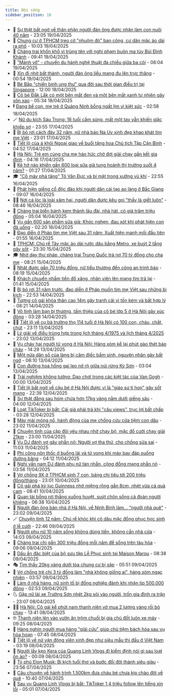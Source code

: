 ```yaml
---
title: Đời sống
sidebar_position: 18
---
```


<!-- dantri-doi-song:START -->
- 🥳 [Sự thật bất ngờ về thân phận người đàn ông được nhận làm con nuôi 40 năm](https://dantri.com.vn/doi-song/su-that-bat-ngo-ve-than-phan-nguoi-dan-ong-duoc-nhan-lam-con-nuoi-40-nam-20250418173012169.htm) - 23:05 19/04/2025
- 🌁 [Chung cư ở TPHCM treo cờ &quot;nhuộm đỏ&quot; ban công, cư dân mặc áo dài ra phố](https://dantri.com.vn/doi-song/chung-cu-o-tphcm-treo-co-nhuom-do-ban-cong-cu-dan-mac-ao-dai-ra-pho-20250419131143997.htm) - 10:03 19/04/2025
- 👀 [Chàng trai khốn khổ vì trùng tên với nghi phạm buôn ma túy Bùi Đình Khánh](https://dantri.com.vn/doi-song/chang-trai-khon-kho-vi-trung-ten-voi-nghi-pham-buon-ma-tuy-bui-dinh-khanh-20250419154108443.htm) - 09:41 19/04/2025
- 🐻 [&quot;Mảnh vỡ&quot; - chuyến du hành nghệ thuật đa chiều giữa ba cõi](https://dantri.com.vn/doi-song/manh-vo-chuyen-du-hanh-nghe-thuat-da-chieu-giua-ba-coi-20250419150415188.htm) - 08:04 19/04/2025
- 🦅 [Xin đi nhờ bất thành, người đàn ông liều mạng đu lên trực thăng](https://dantri.com.vn/doi-song/xin-di-nho-bat-thanh-nguoi-dan-ong-lieu-mang-du-len-truc-thang-20250418205717036.htm) - 00:54 19/04/2025
- 🦩 [Bé Bắp &quot;chiến binh ung thư&quot; qua đời sau thời gian điều trị tại Singapore](https://dantri.com.vn/doi-song/be-bap-chien-binh-ung-thu-qua-doi-sau-thoi-gian-dieu-tri-tai-singapore-20250411155314777.htm) - 12:00 18/04/2025
- 🦏 [Cô bé Đắk Lắk có một bên mắt đen và một bên mắt xanh tự nhiên gây xôn xao](https://dantri.com.vn/doi-song/co-be-dak-lak-co-mot-ben-mat-den-va-mot-ben-mat-xanh-tu-nhien-gay-xon-xao-20250418114544968.htm) - 05:34 18/04/2025
- 🕴 [Đang bế con, mẹ trẻ ở Quảng Ninh bỗng ngất lịm vì kiệt sức](https://dantri.com.vn/doi-song/dang-be-con-me-tre-o-quang-ninh-bong-ngat-lim-vi-kiet-suc-20250418085611655.htm) - 02:58 18/04/2025
- 🪄 [Nữ du kích Sáu Trong: 16 tuổi cầm súng, mất một tay vẫn khiến giặc khiếp sợ](https://dantri.com.vn/doi-song/nu-du-kich-sau-trong-16-tuoi-cam-sung-mat-mot-tay-van-khien-giac-khiep-so-20250417172934584.htm) - 23:55 17/04/2025
- 🚦 [Bị bỏ rơi cách đây 32 năm, nữ nhà báo Na Uy xinh đẹp khao khát tìm mẹ Việt](https://dantri.com.vn/doi-song/bi-bo-roi-cach-day-32-nam-nu-nha-bao-na-uy-xinh-dep-khao-khat-tim-me-viet-20250416154527213.htm) - 23:01 17/04/2025
- 🤔 [Tiết lộ của á khôi Ngoại giao về buổi tặng hoa Chủ tịch Tập Cận Bình](https://dantri.com.vn/doi-song/tiet-lo-cua-a-khoi-ngoai-giao-ve-buoi-tang-hoa-chu-tich-tap-can-binh-20250416150250336.htm) - 04:52 17/04/2025
- 🚦 [Hà Nội: Trẻ em cùng cha mẹ háo hức chờ đợi giải chạy gắn kết gia đình](https://dantri.com.vn/doi-song/ha-noi-tre-em-cung-cha-me-hao-huc-cho-doi-giai-chay-gan-ket-gia-dinh-20250416184009370.htm) - 04:16 17/04/2025
- 🐎 [Kẽ hở nào khiến gần 600 loại sữa giả tung hoành thị trường suốt 4 năm?](https://dantri.com.vn/doi-song/ke-ho-nao-khien-gan-600-loai-sua-gia-tung-hoanh-thi-truong-suot-4-nam-20250416222954028.htm) - 01:27 17/04/2025
- 🎓 [&quot;Cỗ máy phá tăng&quot; Tô Văn Đực và bí mật trong xưởng vũ khí](https://dantri.com.vn/doi-song/co-may-pha-tang-to-van-duc-va-bi-mat-trong-xuong-vu-khi-20250415164326693.htm) - 22:55 16/04/2025
- 🐘 [Phát hiện giếng cổ độc đáo khi người dân cải tạo ao làng ở Bắc Giang](https://dantri.com.vn/doi-song/phat-hien-gieng-co-doc-dao-khi-nguoi-dan-cai-tao-ao-lang-o-bac-giang-20250416150946295.htm) - 09:07 16/04/2025
- 🧑‍🏫 [Nơi cá lóc là loài xâm hại, người dân được kêu gọi &quot;thấy là giết luôn&quot;](https://dantri.com.vn/doi-song/noi-ca-loc-la-loai-xam-hai-nguoi-dan-duoc-keu-goi-thay-la-giet-luon-20250416143146372.htm) - 08:46 16/04/2025
- 🦒 [Chàng trai biến bánh kem thành lâu đài, nhà hát, có giá trăm triệu đồng](https://dantri.com.vn/doi-song/chang-trai-bien-banh-kem-thanh-lau-dai-nha-hat-co-gia-tram-trieu-dong-20250409150031672.htm) - 05:04 16/04/2025
- 🧰 [Vụ gần 600 sản phẩm sữa giả: Khóc nghẹn, đau xót khi phát hiện con đã uống](https://dantri.com.vn/doi-song/vu-gan-600-san-pham-sua-gia-khoc-nghen-dau-xot-khi-phat-hien-con-da-uong-20250416083628131.htm) - 02:20 16/04/2025
- 🧐 [Đạo diễn ở Pháp tìm mẹ Việt sau 31 năm: Xuất hiện manh mối đầu tiên](https://dantri.com.vn/doi-song/dao-dien-o-phap-tim-me-viet-sau-31-nam-xuat-hien-manh-moi-dau-tien-20250415230857146.htm) - 01:55 16/04/2025
- 🌮 [TPHCM: Chú rể Tây mặc áo dài rước dâu bằng Metro, xe buýt 2 tầng gây sốt](https://dantri.com.vn/doi-song/tphcm-chu-re-tay-mac-ao-dai-ruoc-dau-bang-metro-xe-buyt-2-tang-gay-sot-20250416033429313.htm) - 23:30 15/04/2025
- 🎓 [Nhờ dạy thư pháp, chàng trai Trung Quốc trả nợ 70 tỷ đồng cho cha mẹ](https://dantri.com.vn/doi-song/nho-day-thu-phap-chang-trai-trung-quoc-tra-no-70-ty-dong-cho-cha-me-20250413162430433.htm) - 08:21 15/04/2025
- 🚀 [Nhặt được gần 70 triệu đồng, nữ tiểu thương đến công an trình báo](https://dantri.com.vn/doi-song/nhat-duoc-gan-70-trieu-dong-nu-tieu-thuong-den-cong-an-trinh-bao-20250415103029668.htm) - 08:19 15/04/2025
- 🤖 [Khách chuyển nhầm tiền đổ xăng, nhân viên lên mạng tìm trả lại](https://dantri.com.vn/doi-song/khach-chuyen-nham-tien-do-xang-nhan-vien-len-mang-tim-tra-lai-20250415074224245.htm) - 01:41 15/04/2025
- 🤩 [Bị bỏ rơi 31 năm trước, đạo diễn ở Pháp muốn tìm mẹ Việt sau những bi kịch](https://dantri.com.vn/doi-song/bi-bo-roi-31-nam-truoc-dao-dien-o-phap-muon-tim-me-viet-sau-nhung-bi-kich-20250414192855150.htm) - 22:53 14/04/2025
- 👹 [Tượng cô gái khỏa thân cao 14m gây tranh cãi vì tốn kém và bất hợp lý](https://dantri.com.vn/doi-song/tuong-co-gai-khoa-than-cao-14m-gay-tranh-cai-vi-ton-kem-va-bat-hop-ly-20250413225145390.htm) - 08:21 14/04/2025
- 🦩 [Vô tình làm bạn bị thương, tấm thiệp của cô bé lớp 5 ở Hà Nội gây xúc động](https://dantri.com.vn/doi-song/vo-tinh-lam-ban-bi-thuong-tam-thiep-cua-co-be-lop-5-o-ha-noi-gay-xuc-dong-20250414100818276.htm) - 03:28 14/04/2025
- 🧑‍🏫 [Tiết lộ về cụ bà trường thọ 114 tuổi ở Hà Nội có 100 con, cháu, chắt, chút](https://dantri.com.vn/doi-song/tiet-lo-ve-cu-ba-truong-tho-114-tuoi-o-ha-noi-co-100-con-chau-chat-chut-20250413162416261.htm) - 23:11 13/04/2025
- 🌈 [Lý giải về điều trùng hợp trong lịch tháng 4/1975 và lịch tháng 4/2025](https://dantri.com.vn/doi-song/ly-giai-ve-dieu-trung-hop-trong-lich-thang-41975-va-lich-thang-42025-20250413170647643.htm) - 23:02 13/04/2025
- 💃 [Vụ cháy hai người tử vong ở Hà Nội: Hàng xóm kể lại phút gào thét báo cháy](https://dantri.com.vn/doi-song/vu-chay-hai-nguoi-tu-vong-o-ha-noi-hang-xom-ke-lai-phut-gao-thet-bao-chay-20250413200430787.htm) - 14:29 13/04/2025
- 💂 [Một nửa dân số của làng bị câm điếc bẩm sinh, nguyên nhân gây bất ngờ](https://dantri.com.vn/doi-song/mot-nua-dan-so-cua-lang-bi-cam-diec-bam-sinh-nguyen-nhan-gay-bat-ngo-20250412110337208.htm) - 06:10 13/04/2025
- 🦏 [Con đường hoa hồng gai leo nở rộ giữa núi rừng Kỳ Sơn](https://dantri.com.vn/doi-song/con-duong-hoa-hong-gai-leo-no-ro-giua-nui-rung-ky-son-20250412163728098.htm) - 03:04 13/04/2025
- 🤡 [Trải nghiệm không tưởng: Dạo chơi trong các kiệt tác của Van Gogh](https://dantri.com.vn/doi-song/trai-nghiem-khong-tuong-dao-choi-trong-cac-kiet-tac-cua-van-gogh-20250309063637527.htm) - 00:00 13/04/2025
- 🫶 [Tiết lộ bất ngờ về cậu bé ở Hà Nội được ví là &quot;giáo sư tí hon&quot; gây sốt mạng](https://dantri.com.vn/doi-song/tiet-lo-bat-ngo-ve-cau-be-o-ha-noi-duoc-vi-la-giao-su-ti-hon-gay-sot-mang-20250411121559524.htm) - 22:39 12/04/2025
- 💪 [Sự thật đằng sau hòm chứa hơn 17kg vàng nằm dưới giếng sâu](https://dantri.com.vn/doi-song/su-that-dang-sau-hom-chua-hon-17kg-vang-nam-duoi-gieng-sau-20250410010649156.htm) - 04:00 12/04/2025
- 🦅 [Loạt TikToker bị bắt: Cái giá phải trả khi &quot;câu views&quot;, trục lợi bất chấp](https://dantri.com.vn/doi-song/loat-tiktoker-bi-bat-cai-gia-phai-tra-khi-cau-views-truc-loi-bat-chap-20250411215222636.htm) - 03:28 12/04/2025
- 🧠 [Máy mài móng nổ, hành động của mẹ chồng cứu cửa tiệm con dâu](https://dantri.com.vn/doi-song/may-mai-mong-no-hanh-dong-cua-me-chong-cuu-cua-tiem-con-dau-20250411200403944.htm) - 23:02 11/04/2025
- 🦅 [Chuyện tình của cặp đôi yêu nhau nhờ chạy bộ, mặc đồ cưới chạy giải 21km](https://dantri.com.vn/doi-song/chuyen-tinh-cua-cap-doi-yeu-nhau-nho-chay-bo-mac-do-cuoi-chay-giai-21km-20250409150024476.htm) - 23:00 11/04/2025
- 💪 [Vụ DJ đánh vợ gây phẫn nộ: Người vợ tha thứ, cho chồng sửa sai](https://dantri.com.vn/doi-song/vu-dj-danh-vo-gay-phan-no-nguoi-vo-tha-thu-cho-chong-sua-sai-20250411164624243.htm) - 11:03 11/04/2025
- 🧐 [Phi công nôn thốc ở buồng lái và tử vong khi máy bay đáp xuống đường băng](https://dantri.com.vn/doi-song/phi-cong-non-thoc-o-buong-lai-va-tu-vong-khi-may-bay-dap-xuong-duong-bang-20250411100509198.htm) - 04:12 11/04/2025
- 👀 [Nghi vấn nam DJ đánh phụ nữ tàn nhẫn, cộng đồng mạng phẫn nộ](https://dantri.com.vn/doi-song/nghi-van-nam-dj-danh-phu-nu-tan-nhan-cong-dong-mang-phan-no-20250411104858713.htm) - 03:56 11/04/2025
- 🎉 [Vợ chồng 9X ở TPHCM sinh 7 con, bảng chi tiêu tới 200 triệu đồng/tháng](https://dantri.com.vn/doi-song/vo-chong-9x-o-tphcm-sinh-7-con-bang-chi-tieu-toi-200-trieu-dongthang-20250410202728555.htm) - 23:01 10/04/2025
- 💂 [Cô gái phá kỷ lục Guinness nhờ miệng rộng gần 8cm, nhét vừa cả quả cam](https://dantri.com.vn/doi-song/co-gai-pha-ky-luc-guinness-nho-mieng-rong-gan-8cm-nhet-vua-ca-qua-cam-20250410134247641.htm) - 08:41 10/04/2025
- 🚀 [Quan tài bỗng rơi thẳng xuống huyệt, suýt chôn sống cả đoàn người khiêng](https://dantri.com.vn/doi-song/quan-tai-bong-roi-thang-xuong-huyet-suyt-chon-song-ca-doan-nguoi-khieng-20250409234256014.htm) - 06:38 10/04/2025
- 👹 [Người đàn ông bán nhà ở Hà Nội, về Ninh Bình làm... &quot;người nhà quê&quot;](https://dantri.com.vn/doi-song/nguoi-dan-ong-ban-nha-o-ha-noi-ve-ninh-binh-lam-nguoi-nha-que-20250404164019293.htm) - 23:02 09/04/2025
- 🪄 [Chuyện tình 12 năm: Chú rể khóc khi cô dâu mặc đồng phục học sinh ở lễ cưới](https://dantri.com.vn/doi-song/chuyen-tinh-12-nam-chu-re-khoc-khi-co-dau-mac-dong-phuc-hoc-sinh-o-le-cuoi-20250409162929991.htm) - 22:46 09/04/2025
- 🌁 [Người phụ nữ 10 năm sống không dùng tiền, không cần nhà cửa](https://dantri.com.vn/doi-song/nguoi-phu-nu-10-nam-song-khong-dung-tien-khong-can-nha-cua-20250409111242636.htm) - 14:03 09/04/2025
- 🌋 [Chàng trai chi gần 300 triệu đồng mỗi năm để sống trên tàu hỏa](https://dantri.com.vn/doi-song/chang-trai-chi-gan-300-trieu-dong-moi-nam-de-song-tren-tau-hoa-20250409124340335.htm) - 09:06 09/04/2025
- 🦆 [Dấu ấn đặc biệt của bộ sưu tập Lễ Phục sinh tại Maison Marou](https://dantri.com.vn/doi-song/dau-an-dac-biet-cua-bo-suu-tap-le-phuc-sinh-tai-maison-marou-20250409151038812.htm) - 08:38 09/04/2025
- 🎭 [Tìm thấy 20kg vàng dưới tòa chung cư bị sập](https://dantri.com.vn/doi-song/tim-thay-20kg-vang-duoi-toa-chung-cu-bi-sap-20250409123833316.htm) - 05:51 09/04/2025
- 🤡 [Vợ chồng trẻ chi 3 tỷ đồng làm &quot;nhà không giống ai&quot;, hàng xóm ngạc nhiên](https://dantri.com.vn/doi-song/vo-chong-tre-chi-3-ty-dong-lam-nha-khong-giong-ai-hang-xom-ngac-nhien-20250408114949142.htm) - 03:57 09/04/2025
- 🦩 [Làm ở nhà hàng, nữ sinh tố bị đồng nghiệp đánh khi nhận tip 500.000 đồng](https://dantri.com.vn/doi-song/lam-o-nha-hang-nu-sinh-to-bi-dong-nghiep-danh-khi-nhan-tip-500000-dong-20250409091413588.htm) - 02:53 09/04/2025
- 🌜 [Gặp nữ lái xe Trường Sơn nhét 2kg sỏi vào người, trốn gia đình ra trận](https://dantri.com.vn/doi-song/gap-nu-lai-xe-truong-son-nhet-2kg-soi-vao-nguoi-tron-gia-dinh-ra-tran-20250403195541404.htm) - 23:07 08/04/2025
- 🧑‍🏫 [Hà Nội: Cô gái kể phút nam thanh niên vờ mua 2 lượng vàng rồi bỏ chạy](https://dantri.com.vn/doi-song/ha-noi-co-gai-ke-phut-nam-thanh-nien-vo-mua-2-luong-vang-roi-bo-chay-20250408184846429.htm) - 13:41 08/04/2025
- 🤓 [Thanh niên lẻn vào vườn ăn trộm chuối bị gia chủ đốt luôn xe máy](https://dantri.com.vn/doi-song/thanh-nien-len-vao-vuon-an-trom-chuoi-bi-gia-chu-dot-luon-xe-may-20250408135723969.htm) - 09:25 08/04/2025
- 🤗 [Hàng nghìn người mua hàng &quot;giải cứu&quot; giúp chủ tiệm bách hóa sau vụ hỏa hoạn](https://dantri.com.vn/doi-song/hang-nghin-nguoi-mua-hang-giai-cuu-giup-chu-tiem-bach-hoa-sau-vu-hoa-hoan-20250408135929758.htm) - 07:45 08/04/2025
- 🦒 [Tiết lộ về nữ vận động viên xinh đẹp như siêu mẫu thi đấu ở Việt Nam](https://dantri.com.vn/doi-song/tiet-lo-ve-nu-van-dong-vien-xinh-dep-nhu-sieu-mau-thi-dau-o-viet-nam-20250403180744759.htm) - 03:19 08/04/2025
- 💂 [Người lấy kẹo Kera của Quang Linh Vlogs đi kiểm định nói gì sau loạt ồn ào?](https://dantri.com.vn/doi-song/nguoi-lay-keo-kera-cua-quang-linh-vlogs-di-kiem-dinh-noi-gi-sau-loat-on-ao-20250406000820625.htm) - 00:09 08/04/2025
- 🚀 [Tỷ phú Elon Musk: Bi kịch tuổi thơ và bước đổi đời thành siêu giàu](https://dantri.com.vn/doi-song/ty-phu-elon-musk-bi-kich-tuoi-tho-va-buoc-doi-doi-thanh-sieu-giau-20250325120209281.htm) - 23:56 07/04/2025
- 🐲 [Câu chuyện về hành trình 1.500km đưa cháu bé chưa kịp chào đời về quê](https://dantri.com.vn/doi-song/cau-chuyen-ve-hanh-trinh-1500km-dua-chau-be-chua-kip-chao-doi-ve-que-20250407164918587.htm) - 10:40 07/04/2025
- 🎡 [Sau vụ Quang Linh Vlogs bị bắt: TikToker 1,4 triệu follow lên tiếng xin lỗi](https://dantri.com.vn/doi-song/sau-vu-quang-linh-vlogs-bi-bat-tiktoker-14-trieu-follow-len-tieng-xin-loi-20250406123035991.htm) - 05:01 07/04/2025<!-- dantri-doi-song:END -->
